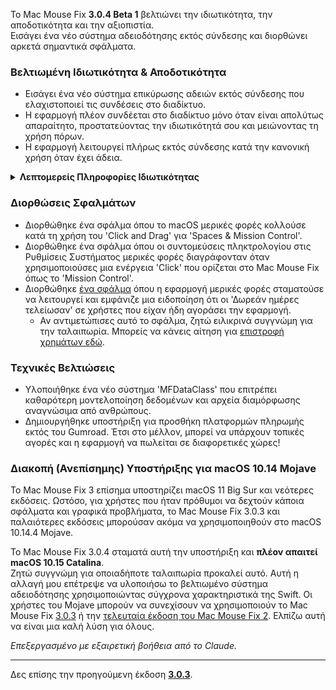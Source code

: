 Το Mac Mouse Fix **3.0.4 Beta 1** βελτιώνει την ιδιωτικότητα, την αποδοτικότητα και την αξιοπιστία.\
Εισάγει ένα νέο σύστημα αδειοδότησης εκτός σύνδεσης και διορθώνει αρκετά σημαντικά σφάλματα.

### Βελτιωμένη Ιδιωτικότητα & Αποδοτικότητα

- Εισάγει ένα νέο σύστημα επικύρωσης αδειών εκτός σύνδεσης που ελαχιστοποιεί τις συνδέσεις στο διαδίκτυο.
- Η εφαρμογή πλέον συνδέεται στο διαδίκτυο μόνο όταν είναι απολύτως απαραίτητο, προστατεύοντας την ιδιωτικότητά σου και μειώνοντας τη χρήση πόρων.
- Η εφαρμογή λειτουργεί πλήρως εκτός σύνδεσης κατά την κανονική χρήση όταν έχει άδεια.

<details>
<summary><b>Λεπτομερείς Πληροφορίες Ιδιωτικότητας</b></summary>
Οι προηγούμενες εκδόσεις επικύρωναν τις άδειες διαδικτυακά σε κάθε εκκίνηση, επιτρέποντας πιθανώς την αποθήκευση αρχείων καταγραφής συνδέσεων από διακομιστές τρίτων (GitHub και Gumroad). Το νέο σύστημα εξαλείφει τις περιττές συνδέσεις – μετά την αρχική ενεργοποίηση της άδειας, συνδέεται στο διαδίκτυο μόνο αν τα τοπικά δεδομένα άδειας έχουν καταστραφεί.
<br><br>
Παρόλο που δεν καταγράφηκε ποτέ προσωπικά από εμένα καμία συμπεριφορά χρήστη, το προηγούμενο σύστημα θεωρητικά επέτρεπε στους διακομιστές τρίτων να καταγράφουν διευθύνσεις IP και χρόνους σύνδεσης. Το Gumroad θα μπορούσε επίσης να καταγράφει το κλειδί της άδειάς σου και πιθανώς να το συσχετίσει με προσωπικές πληροφορίες που κατέγραψε για εσένα όταν αγόρασες το Mac Mouse Fix.
<br><br>
Δεν είχα λάβει υπόψη αυτά τα λεπτά ζητήματα ιδιωτικότητας όταν έφτιαξα το αρχικό σύστημα αδειοδότησης, αλλά τώρα, το Mac Mouse Fix είναι όσο πιο ιδιωτικό και ανεξάρτητο από το διαδίκτυο γίνεται!
<br><br>
Δες επίσης την <a href=https://gumroad.com/privacy>πολιτική απορρήτου του Gumroad</a> και αυτό το <a href=https://github.com/noah-nuebling/mac-mouse-fix/issues/976#issuecomment-2140955801>σχόλιο μου στο GitHub</a>.

</details>

### Διορθώσεις Σφαλμάτων

- Διορθώθηκε ένα σφάλμα όπου το macOS μερικές φορές κολλούσε κατά τη χρήση του 'Click and Drag' για 'Spaces & Mission Control'.
- Διορθώθηκε ένα σφάλμα όπου οι συντομεύσεις πληκτρολογίου στις Ρυθμίσεις Συστήματος μερικές φορές διαγράφονταν όταν χρησιμοποιούσες μια ενέργεια 'Click' που ορίζεται στο Mac Mouse Fix όπως το 'Mission Control'.
- Διορθώθηκε [ένα σφάλμα](https://github.com/noah-nuebling/mac-mouse-fix/issues?q=state%3Aopen%20label%3A%22%27Free%20days%20are%20over%27%20bug%22) όπου η εφαρμογή μερικές φορές σταματούσε να λειτουργεί και εμφάνιζε μια ειδοποίηση ότι οι 'Δωρεάν ημέρες τελείωσαν' σε χρήστες που είχαν ήδη αγοράσει την εφαρμογή.
    - Αν αντιμετώπισες αυτό το σφάλμα, ζητώ ειλικρινά συγγνώμη για την ταλαιπωρία. Μπορείς να κάνεις αίτηση για [επιστροφή χρημάτων εδώ](https://redirect.macmousefix.com/?message=&target=mmf-apply-for-refund).

### Τεχνικές Βελτιώσεις

- Υλοποιήθηκε ένα νέο σύστημα 'MFDataClass' που επιτρέπει καθαρότερη μοντελοποίηση δεδομένων και αρχεία διαμόρφωσης αναγνώσιμα από ανθρώπους.
- Δημιουργήθηκε υποστήριξη για προσθήκη πλατφορμών πληρωμής εκτός του Gumroad. Έτσι στο μέλλον, μπορεί να υπάρχουν τοπικές αγορές και η εφαρμογή να πωλείται σε διαφορετικές χώρες!

### Διακοπή (Ανεπίσημης) Υποστήριξης για macOS 10.14 Mojave

Το Mac Mouse Fix 3 επίσημα υποστηρίζει macOS 11 Big Sur και νεότερες εκδόσεις. Ωστόσο, για χρήστες που ήταν πρόθυμοι να δεχτούν κάποια σφάλματα και γραφικά προβλήματα, το Mac Mouse Fix 3.0.3 και παλαιότερες εκδόσεις μπορούσαν ακόμα να χρησιμοποιηθούν στο macOS 10.14.4 Mojave.

Το Mac Mouse Fix 3.0.4 σταματά αυτή την υποστήριξη και **πλέον απαιτεί macOS 10.15 Catalina**.\
Ζητώ συγγνώμη για οποιαδήποτε ταλαιπωρία προκαλεί αυτό. Αυτή η αλλαγή μου επέτρεψε να υλοποιήσω το βελτιωμένο σύστημα αδειοδότησης χρησιμοποιώντας σύγχρονα χαρακτηριστικά της Swift. Οι χρήστες του Mojave μπορούν να συνεχίσουν να χρησιμοποιούν το Mac Mouse Fix [3.0.3](https://github.com/noah-nuebling/mac-mouse-fix/releases/tag/3.0.3) ή την [τελευταία έκδοση του Mac Mouse Fix 2](https://redirect.macmousefix.com/?target=mmf2-latest). Ελπίζω αυτή να είναι μια καλή λύση για όλους.

*Επεξεργασμένο με εξαιρετική βοήθεια από το Claude.*

---

Δες επίσης την προηγούμενη έκδοση [**3.0.3**](https://github.com/noah-nuebling/mac-mouse-fix/releases/tag/3.0.3).